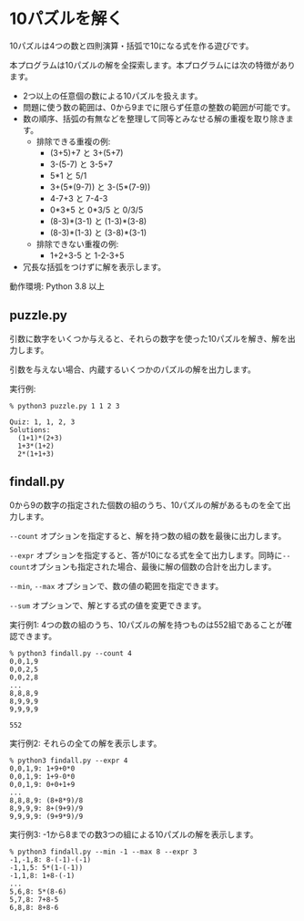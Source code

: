 # 10パズルを解く

10パズルは4つの数と四則演算・括弧で10になる式を作る遊びです。

本プログラムは10パズルの解を全探索します。本プログラムには次の特徴があります。

- 2つ以上の任意個の数による10パズルを扱えます。
- 問題に使う数の範囲は、0から9までに限らず任意の整数の範囲が可能です。
- 数の順序、括弧の有無などを整理して同等とみなせる解の重複を取り除きます。
  - 排除できる重複の例:
    - (3+5)+7 と 3+(5+7)
	- 3-(5-7) と 3-5+7
	- 5\*1 と 5/1
	- 3+(5\*(9-7)) と 3-(5\*(7-9))
	- 4-7+3 と 7-4-3
	- 0\*3\*5 と 0\*3/5 と 0/3/5
	- (8-3)\*(3-1) と (1-3)\*(3-8)
    - (8-3)\*(1-3) と (3-8)\*(3-1)
  - 排除できない重複の例:
	- 1+2+3-5 と 1-2-3+5
- 冗長な括弧をつけずに解を表示します。

動作環境: Python 3.8 以上

## puzzle.py

引数に数字をいくつか与えると、それらの数字を使った10パズルを解き、解を出力します。

引数を与えない場合、内蔵するいくつかのパズルの解を出力します。

実行例: 
```
% python3 puzzle.py 1 1 2 3

Quiz: 1, 1, 2, 3
Solutions:
  (1+1)*(2+3)
  1+3*(1+2)
  2*(1+1+3)
```

## findall.py

0から9の数字の指定された個数の組のうち、10パズルの解があるものを全て出力します。

`--count` オプションを指定すると、解を持つ数の組の数を最後に出力します。

`--expr` オプションを指定すると、答が10になる式を全て出力します。同時に`--count`オプションも指定された場合、最後に解の個数の合計を出力します。

`--min`, `--max` オプションで、数の値の範囲を指定できます。

`--sum` オプションで、解とする式の値を変更できます。

実行例1: 4つの数の組のうち、10パズルの解を持つものは552組であることが確認できます。
```
% python3 findall.py --count 4
0,0,1,9
0,0,2,5
0,0,2,8
...
8,8,8,9
8,9,9,9
9,9,9,9

552
```

実行例2: それらの全ての解を表示します。
```
% python3 findall.py --expr 4
0,0,1,9: 1+9+0*0
0,0,1,9: 1+9-0*0
0,0,1,9: 0+0+1+9
...
8,8,8,9: (8+8*9)/8
8,9,9,9: 8+(9+9)/9
9,9,9,9: (9+9*9)/9
```

実行例3: -1から8までの数3つの組による10パズルの解を表示します。
```
% python3 findall.py --min -1 --max 8 --expr 3
-1,-1,8: 8-(-1)-(-1)
-1,1,5: 5*(1-(-1))
-1,1,8: 1+8-(-1)
...
5,6,8: 5*(8-6)
5,7,8: 7+8-5
6,8,8: 8+8-6
```
